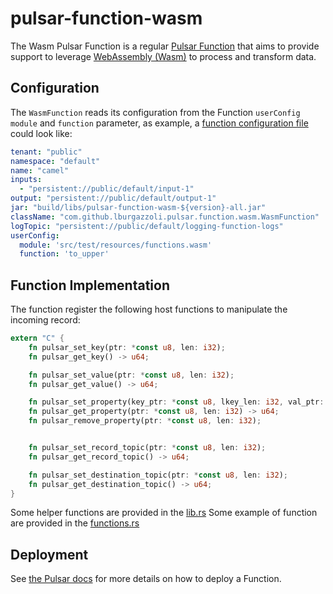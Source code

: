 # pulsar-function-wasm

The Wasm Pulsar Function is a regular [Pulsar Function](https://pulsar.apache.org/docs/functions-overview/) that aims to provide support to leverage [WebAssembly (Wasm)](https://webassembly.org/) to process and transform data.


## Configuration

The `WasmFunction` reads its configuration from the Function `userConfig` `module` and `function` parameter, as example, a [function configuration file](https://pulsar.apache.org/docs/3.0.x/functions-cli/) could look like:

```yaml
tenant: "public"
namespace: "default"
name: "camel"
inputs:
  - "persistent://public/default/input-1"
output: "persistent://public/default/output-1"
jar: "build/libs/pulsar-function-wasm-${version}-all.jar"
className: "com.github.lburgazzoli.pulsar.function.wasm.WasmFunction"
logTopic: "persistent://public/default/logging-function-logs"
userConfig:
  module: 'src/test/resources/functions.wasm'
  function: 'to_upper'
```

## Function Implementation

The function register the following host functions to manipulate the incoming record:

```rust
extern "C" {
	fn pulsar_set_key(ptr: *const u8, len: i32);
	fn pulsar_get_key() -> u64;

	fn pulsar_set_value(ptr: *const u8, len: i32);
	fn pulsar_get_value() -> u64;

	fn pulsar_set_property(key_ptr: *const u8, lkey_len: i32, val_ptr: *const u8, val_len: i32);
	fn pulsar_get_property(ptr: *const u8, len: i32) -> u64;
	fn pulsar_remove_property(ptr: *const u8, len: i32);


	fn pulsar_set_record_topic(ptr: *const u8, len: i32);
	fn pulsar_get_record_topic() -> u64;

	fn pulsar_set_destination_topic(ptr: *const u8, len: i32);
	fn pulsar_get_destination_topic() -> u64;
}
```

Some helper functions are provided in the [lib.rs](src/main/rust/src/lib.rs)
Some example of function are provided in the [functions.rs](src/test/rust/functions.rs)

## Deployment

See [the Pulsar docs](https://pulsar.apache.org/fr/docs/functions-deploy) for more details on how to deploy a Function.


